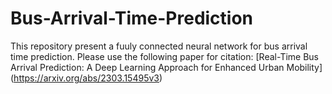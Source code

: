 # Bus-Arrival-Time-Prediction

This repository present a fuuly connected neural network for bus arrival time prediction. Please use the following paper for citation:
[Real-Time Bus Arrival Prediction: A Deep Learning Approach for Enhanced Urban Mobility] (https://arxiv.org/abs/2303.15495v3)

